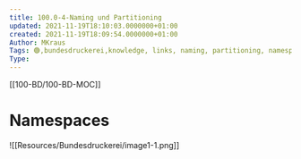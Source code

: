 ```yaml
---
title: 100.0-4-Naming und Partitioning
updated: 2021-11-19T18:10:03.0000000+01:00
created: 2021-11-19T18:09:54.0000000+01:00
Author: MKraus
Tags: 🟢,bundesdruckerei,knowledge, links, naming, partitioning, namespace
Type:
---
```


[[100-BD/100-BD-MOC]]

# Namespaces
![[Resources/Bundesdruckerei/image1-1.png]]
